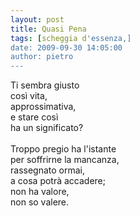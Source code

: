 ```yaml
---
layout: post
title: Quasi Pena
tags: [scheggia d'essenza,]
date: 2009-09-30 14:05:00
author: pietro
---
```

Ti sembra giusto<br/>così vita,<br/>approssimativa,<br/>e stare così<br/>ha un significato?<br/><br/>Troppo pregio ha l'istante<br/>per soffrirne la mancanza,<br/>rassegnato ormai,<br/>a cosa potrà accadere;<br/>non ha valore,<br/>non so valere.
